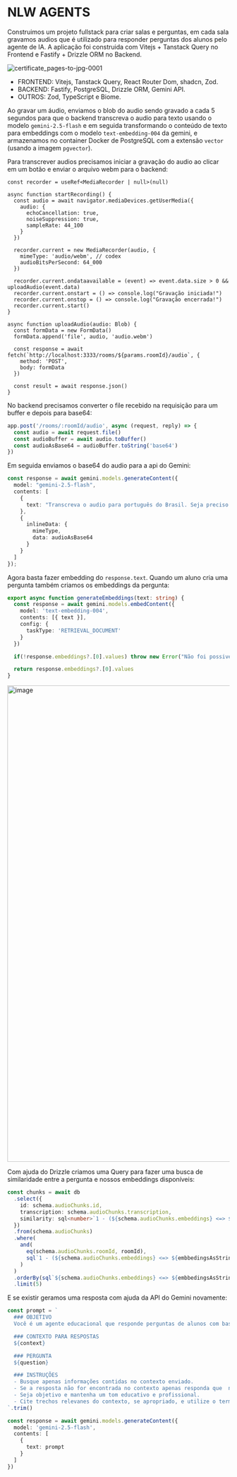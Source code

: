 # NLW AGENTS

Construimos um projeto fullstack para criar salas e perguntas, em cada sala gravamos audios que é utilizado para responder perguntas dos alunos pelo agente de IA. A aplicação foi construida com Vitejs + Tanstack Query no Frontend e Fastify + Drizzle ORM no Backend.

![certificate_pages-to-jpg-0001](https://github.com/user-attachments/assets/28d01c3b-c554-4d92-b716-ad2d6b7e6975)

- FRONTEND: Vitejs, Tanstack Query, React Router Dom, shadcn, Zod.
- BACKEND: Fastify, PostgreSQL, Drizzle ORM, Gemini API.
- OUTROS: Zod, TypeScript e Biome.

Ao gravar um áudio, enviamos o blob do audio sendo gravado a cada 5 segundos para que o backend transcreva o audio para texto usando o modelo `gemini-2.5-flash` e em seguida transformando o conteúdo de texto para embeddings com o modelo `text-embedding-004` da gemini, e armazenamos no container Docker de PostgreSQL com a extensão `vector` (usando a imagem `pgvector`).

Para transcrever audios precisamos iniciar a gravação do audio ao clicar em um botão e enviar o arquivo webm para o backend:

```tsx
const recorder = useRef<MediaRecorder | null>(null)

async function startRecording() {
  const audio = await navigator.mediaDevices.getUserMedia({
    audio: {
      echoCancellation: true,
      noiseSuppression: true,
      sampleRate: 44_100
    }
  })

  recorder.current = new MediaRecorder(audio, {
    mimeType: 'audio/webm', // codex
    audioBitsPerSecond: 64_000
  })

  recorder.current.ondataavailable = (event) => event.data.size > 0 && uploadAudio(event.data)
  recorder.current.onstart = () => console.log("Gravação iniciada!")
  recorder.current.onstop = () => console.log("Gravação encerrada!")
  recorder.current.start()
}

async function uploadAudio(audio: Blob) {
  const formData = new FormData()
  formData.append('file', audio, 'audio.webm')

  const response = await fetch(`http://localhost:3333/rooms/${params.roomId}/audio`, {
    method: 'POST',
    body: formData
  })

  const result = await response.json()
}
``` 

No backend precisamos converter o file recebido na requisição para um buffer e depois para base64:

```ts
app.post('/rooms/:roomId/audio', async (request, reply) => {
  const audio = await request.file()
  const audioBuffer = await audio.toBuffer()
  const audioAsBase64 = audioBuffer.toString('base64')
})

```

Em seguida enviamos o base64 do audio para a api do Gemini:

```ts
const response = await gemini.models.generateContent({
  model: "gemini-2.5-flash",
  contents: [
    {
      text: "Transcreva o audio para português do Brasil. Seja preciso e natural na transcrição. Mantenha a pontuação adequada e divida o texto em paragrafos quando for apropriado."
    }, 
    {
      inlineData: {
        mimeType,
        data: audioAsBase64
      }
    }
  ]
});
```

Agora basta fazer embedding do `response.text`. Quando um aluno cria uma pergunta também criamos os embeddings da pergunta: 

```ts
export async function generateEmbeddings(text: string) {
  const response = await gemini.models.embedContent({ 
    model: 'text-embedding-004',
    contents: [{ text }],
    config: {
      taskType: 'RETRIEVAL_DOCUMENT'
    }
  })

  if(!response.embeddings?.[0].values) throw new Error("Não foi possivel gerar s embeddings")

  return response.embeddings?.[0].values
}
```

<img width="1919" height="1079" alt="image" src="https://github.com/user-attachments/assets/26ed38fd-9170-41ef-b324-6060f9192134" />

Com ajuda do Drizzle criamos uma Query para fazer uma busca de similaridade entre a pergunta e nossos embeddings disponíveis:

```ts
const chunks = await db
  .select({
    id: schema.audioChunks.id,
    transcription: schema.audioChunks.transcription,
    similarity: sql<number>`1 - (${schema.audioChunks.embeddings} <=> ${embbedingsAsString}::vector)`
  })
  .from(schema.audioChunks)
  .where(
    and(
      eq(schema.audioChunks.roomId, roomId),
      sql`1 - (${schema.audioChunks.embeddings} <=> ${embbedingsAsString}::vector) > 0.7`
    )
  )
  .orderBy(sql`${schema.audioChunks.embeddings} <=> ${embbedingsAsString}::vector`)
  .limit(5)
```

E se existir geramos uma resposta com ajuda da API do Gemini novamente:

```ts
const prompt = `
  ### OBJETIVO
  Você é um agente educacional que responde perguntas de alunos com base com conteúdos ja existentes. Com base no context fornecido abaixo no contexto, responda a pergunta de forma clara e precisa em português.

  ### CONTEXTO PARA RESPOSTAS
  ${context}

  ### PERGUNTA 
  ${question}

  ### INSTRUÇÕES
  - Busque apenas informações contidas no contexto enviado.
  - Se a resposta não for encontrada no contexto apenas responda que  não possui informações suficientes para responder.
  - Seja objetivo e mantenha um tom educativo e profissional.
  - Cite trechos relevanes do contexto, se apropriado, e utilize o termo "Conteúdo da aula".
`.trim()

const response = await gemini.models.generateContent({
  model: 'gemini-2.5-flash',
  contents: [
    {
      text: prompt
    }
  ]
})
```
